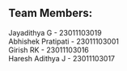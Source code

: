

Team Members:
---------------

Jayadithya G   - 23011103019
<br/>
Abhishek Pratipati - 23011103001
<br/>
Girish RK - 23011103016
<br/>
Haresh Adithya J - 23011103017
<br/>






